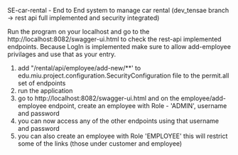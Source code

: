 SE-car-rental - End to End system to manage car rental (dev_tensae branch -> rest api full implemented and security integrated)

Run the program on your localhost and go to the http://localhost:8082/swagger-ui.html to check the rest-api implemented endpoints.
Because LogIn is implemented make sure to allow add-employee privilages and use that as your entry.

1. add "/rental/api/employee/add-new/**' to edu.miu.project.configuration.SecurityConfiguration file to the permit.all set of endpoints
2. run the application
3. go to http://localhost:8082/swagger-ui.html and on the employee/add-employee endpoint, create an employee with Role - 'ADMIN', username and password
4. you can now access any of the other endpoints using that username and password
5. you can also create an employee with Role 'EMPLOYEE' this will restrict some of the links (those under customer and employee)
